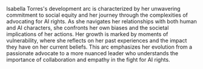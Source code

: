 Isabella Torres's development arc is characterized by her unwavering commitment to social equity and her journey through the complexities of advocating for AI rights. As she navigates her relationships with both human and AI characters, she confronts her own biases and the societal implications of her actions. Her growth is marked by moments of vulnerability, where she reflects on her past experiences and the impact they have on her current beliefs. This arc emphasizes her evolution from a passionate advocate to a more nuanced leader who understands the importance of collaboration and empathy in the fight for AI rights.
